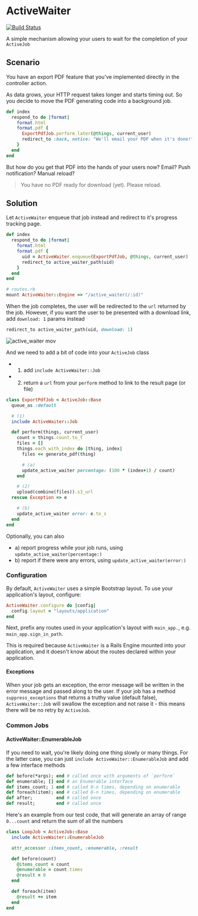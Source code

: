 # ActiveWaiter

[![Build Status](https://travis-ci.org/choonkeat/active_waiter.svg?branch=master)](https://travis-ci.org/choonkeat/active_waiter)

A simple mechanism allowing your users to wait for the completion of your `ActiveJob`

## Scenario

You have an export PDF feature that you've implemented directly in the controller action.

As data grows, your HTTP request takes longer and starts timing out. So you decide to move the PDF generating code into a background job.

``` ruby
def index
  respond_to do |format|
    format.html
    format.pdf {
      ExportPdfJob.perform_later(@things, current_user)
      redirect_to :back, notice: "We'll email your PDF when it's done!"
    }
  end
end
```

But how do you get that PDF into the hands of your users now? Email? Push notification? Manual reload?

> You have no PDF ready for download (yet). Please reload.


## Solution

Let `ActiveWaiter` enqueue that job instead and redirect to it's progress tracking page.

``` ruby
def index
  respond_to do |format|
    format.html
    format.pdf {
      uid = ActiveWaiter.enqueue(ExportPdfJob, @things, current_user)
      redirect_to active_waiter_path(uid)
    }
  end
end
```

``` ruby
# routes.rb
mount ActiveWaiter::Engine => "/active_waiter(/:id)"
```

When the job completes, the user will be redirected to the `url` returned by the job. However, if you want the user to be presented with a download link, add `download: 1` params instead

``` ruby
redirect_to active_waiter_path(uid, download: 1)
```

![active_waiter mov](https://cloud.githubusercontent.com/assets/473/7785141/c4667734-01b4-11e5-8974-3a3b00b3a4b6.gif)

And we need to add a bit of code into your `ActiveJob` class

- 1) add `include ActiveWaiter::Job`
- 2) return a `url` from your `perform` method to link to the result page (or file)

``` ruby
class ExportPdfJob < ActiveJob::Base
  queue_as :default

  # (1)
  include ActiveWaiter::Job

  def perform(things, current_user)
    count = things.count.to_f
    files = []
    things.each_with_index do |thing, index|
      files << generate_pdf(thing)

      # (a)
      update_active_waiter percentage: (100 * (index+1) / count)
    end

    # (2)
    upload(combine(files)).s3_url
  rescue Exception => e

    # (b)
    update_active_waiter error: e.to_s
  end
end
```

Optionally, you can also

- a) report progress while your job runs, using `update_active_waiter(percentage:)`
- b) report if there were any errors, using `update_active_waiter(error:)`

### Configuration

By default, `ActiveWaiter` uses a simple Bootstrap layout. To use your application's layout, configure:

```ruby
ActiveWaiter.configure do |config|
  config.layout = "layouts/application"
end
```

Next, prefix any routes used in your application's layout with `main_app.`, e.g. `main_app.sign_in_path`.

This is required because `ActiveWaiter` is a Rails Engine mounted into your application,
and it doesn't know about the routes declared within your application.

#### Exceptions

When your job gets an exception, the error message will be written in the error message and passed along
to the user. If your job has a method `suppress_exceptions` that returns a truthy value (default false),
`ActiveWaiter::Job` will swallow the exception and not raise it - this means there will be no retry by
`ActiveJob`.

### Common Jobs

#### ActiveWaiter::EnumerableJob

If you need to wait, you're likely doing one thing slowly or many things. For the latter case, you can just
`include ActiveWaiter::EnumerableJob` and add a few interface methods

``` ruby
def before(*args); end # called once with arguments of `perform`
def enumerable; [] end # an Enumerable interface
def items_count; 1 end # called 0-n times, depending on enumerable
def foreach(item); end # called 0-n times, depending on enumerable
def after;         end # called once
def result;        end # called once
```

Here's an example from our test code, that will generate an array of range `0...count` and return the sum
of all the numbers

``` ruby
class LoopJob < ActiveJob::Base
  include ActiveWaiter::EnumerableJob

  attr_accessor :items_count, :enumerable, :result

  def before(count)
    @items_count = count
    @enumerable = count.times
    @result = 0
  end

  def foreach(item)
    @result += item
  end
end
```
